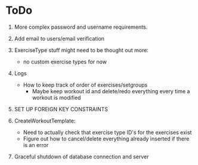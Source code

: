 # ToDo

1. More complex password and username requirements.
2. Add email to users/email verification
3. ExerciseType stuff might need to be thought out more:
    * no custom exercise types for now
4. Logs
    * How to keep track of order of exercises/setgroups
        * Maybe keep workout id and delete/redo everything every time a workout is modified

5. SET UP FOREIGN KEY CONSTRAINTS 

6. CreateWorkoutTemplate:
    * Need to actually check that exercise type ID's for the exercises exist
    * Figure out how to cancel/delete everything already inserted if there is an error 

8. Graceful shutdown of database connection and server